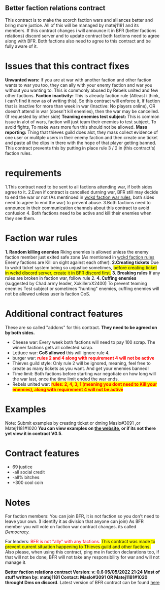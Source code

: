## Better faction relations contract

This contract is to make the scorch faction wars and alliances better and bring more justice. All of this will be managed by matej1181 and its members. If this contract changes i will announce it in BFR (better factions relations) discord server and to update contract both factions need to agree along with BFR. Both factions also need to agree to this contract and be fully aware of it.

#

# Issues that this contract fixes

**Unwanted wars:** If you are at war with another faction and other faction wants to war you too, they can ally with your enemy faction and war you without you wanting to. This is commonly abused by Rebels united and few other factions.
**Faction inactivity:** This is already faction rule (Atleast i think, i can't find it now as of writing this), So this contract will enforce it, If faction that is inactive for more than week in war (Inactive: No players online), OR doesn't attend in war (doesn't kill enemies), then the war may be cancelled. (If requested by other side)
**Teaming enemies test subject:**
This is common issue in alot of wars, faction will just team their enemies to test subject. To avoid fights, To make wars more fun this should not be allowed.
**Mass reporting:** Thing that thieves guild does alot, they mass collect evidence of one user or mulitple users in their enemy faction and then create one ticket and paste all the clips in there with the hope of that player getting banned. This contract prevents this by putting in place rule 3 / 2 in (this contract's) faction rules.

# requirements

1.This contract need to be sent to all factions attending war, if both sides agree to it.
2.Even if contract is cancelled durning war, BFR still may decide to end the war or not (As mentinoed in [wckd faction war rules](https://discord.com/channels/710308659225165883/947675706652000257/949118826690261002 "Wckd faction rules discord message"), both sides need to agree to end the war) to prevent abuse.
3.Both factions need to announce in their communication channels about this contract to avoid confusion
4. Both factions need to be active and kill their enemies when they see them.

# Faction war rules

**1. Random killing enemies**
Rking enemies is allowed unless the enemy faction member just exited safe zone (As mentioned in [wckd faction rules](https://discord.com/channels/710308659225165883/947675706652000257/949118826690261002 "Wckd faction rules discord message") Enemy factions are Kill on sight against each other).
**2.Creating tickets**
Due to wckd ticket system being so unjustice sometimes, <span style="background-color:yellow;">before creating ticket in wckd discord server, create it in BFR discord first.</span>
**3. Breaking rules**
If any rules are broken in faction war, follow rule 2.
**4. Cuffing enemies** (suggested by Chad army leader, XxkillerxX2400)
To prevent teaming enemies Test subject or sometimes "hunting" enemies, cuffing enemies will not be allowed unless user is faction CoS.

# Additional contract features
These are so called "addons" for this contract. **They need to be agreed on by both sides.**
- Cheese war: Every week both factions will need to pay 100 scrap. The winner factions gets all collected scrap.
- Lettuce war: **CoS allowed** this will ignore rule 4.
- burger war: <span style="color:red;">**rules 2 and 4 along with requirement 4 will not be active**</span>
- Thieves guild style: Only rule 2 will be ignored, meaning, feel free to create as many tickets as you want. And get your enemies banned!
- Time limit: Both factions before starting war negotiate on how long will the war last, once the time limit ended the war ends.
- Rebels united war:  <span style="color:red;Background-color:yellow;">**rules: 2, 4, 3, 1 (meaning you dont need to Kill your enemies), along with requirement 4 will not be active**</span>
# Examples
Note: Submit examples by creating ticket or dming Maslo#3091 ,or Matej1181#1020
**You can view examples on [the website](https://matej118111.github.io/AmogusMan-sContracts/ "My github contracts page"), or if its not there yet view it in contract V0.5.**

# Contract features
- 69 justice
- -all social credit
-  -all% bitches
-  +300 cool coin

# Notes

For faction members: You can join BFR, it is not faction so you don't need to leave your own. (I identify it as division that anyone can join)
As BFR member you will vote on faction war contract changes.
its called *Democracy.*

For leaders: <span style="color:red">  BFR is not "ally" with any factions.</span> <span style="background-color:yellow;">This contract was made to prevent current situation happening to Thieves guild and other factions.</span> Also please, when using this contract, ping me in faction declarations too, if that will not be done, BFR will not take any responsibility for war and will not manage it.

**Better faction relations contract
Version: v: 0.6 05/05/2022 21:24
Most of stuff written by: matej1181
Contact: Maslo#3091 OR Matej1181#1020 throught Dms on discord.**
Latest version of BFR contract can be found [here](https://matej118111.github.io/AmogusMan-sContracts/ "My github contracts page")

